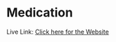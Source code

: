 <h1>Medication</h1>
<div>Live Link: 
<a href="https://medication-frontend-ms9b.onrender.com">Click here for the Website</a>
</div>
